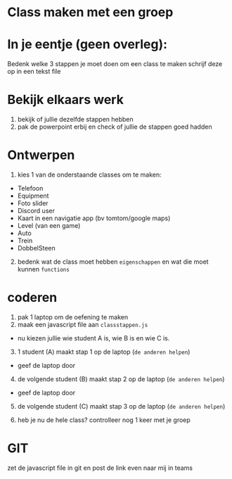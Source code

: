 # Class maken met een groep

# In je eentje (geen overleg):
Bedenk welke 3 stappen je moet doen om een class te maken
schrijf deze op in een tekst file

# Bekijk elkaars werk
1. bekijk of jullie dezelfde stappen hebben
2. pak de powerpoint erbij en check of jullie de stappen goed hadden

# Ontwerpen
1.	kies 1 van de onderstaande classes om te maken:
- Telefoon
- Equipment
- Foto slider
- Discord user
- Kaart in een navigatie app (bv tomtom/google maps)
- Level (van een game)
- Auto
- Trein
- DobbelSteen



2. bedenk wat de class moet hebben `eigenschappen` en wat die moet kunnen `functions`

# coderen

1. pak 1 laptop om de oefening te maken
2. maak een javascript file aan `classstappen.js`

- nu kiezen jullie wie student A is, wie B is en wie C is.

3. 1 student (A) maakt stap 1 op de laptop (`de anderen helpen`)
- geef de laptop door
4. de volgende student (B) maakt stap 2 op de laptop (`de anderen helpen`)
- geef de laptop door
5. de volgende student (C) maakt stap 3 op de laptop (`de anderen helpen`)

6. heb je nu de hele class? controlleer nog 1 keer met je groep

# GIT

zet de javascript file in git en post de link even naar mij in teams